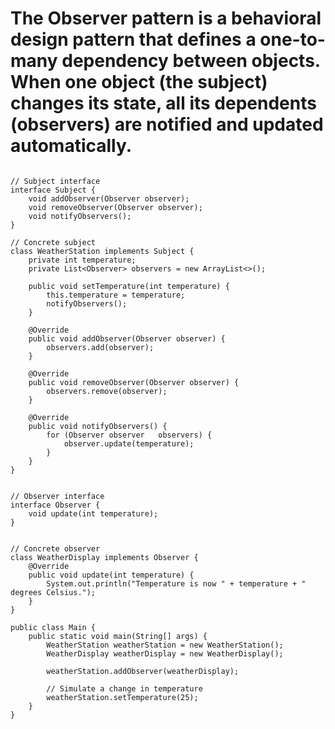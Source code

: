 # The Observer pattern is a behavioral design pattern that defines a one-to-many dependency between objects. When one object (the subject) changes its state, all its dependents (observers) are notified and updated automatically.

```

// Subject interface
interface Subject {
    void addObserver(Observer observer);
    void removeObserver(Observer observer);
    void notifyObservers();
}

```

```
// Concrete subject
class WeatherStation implements Subject {
    private int temperature;
    private List<Observer> observers = new ArrayList<>();

    public void setTemperature(int temperature) {
        this.temperature = temperature;
        notifyObservers();
    }

    @Override
    public void addObserver(Observer observer) {
        observers.add(observer);
    }

    @Override
    public void removeObserver(Observer observer) {
        observers.remove(observer);
    }

    @Override
    public void notifyObservers() {
        for (Observer observer   observers) {
            observer.update(temperature);
        }
    }
}

```

```

// Observer interface
interface Observer {
    void update(int temperature);
}

```

```

// Concrete observer
class WeatherDisplay implements Observer {
    @Override
    public void update(int temperature) {
        System.out.println("Temperature is now " + temperature + " degrees Celsius.");
    }
}

```

```
public class Main {
    public static void main(String[] args) {
        WeatherStation weatherStation = new WeatherStation();
        WeatherDisplay weatherDisplay = new WeatherDisplay();

        weatherStation.addObserver(weatherDisplay);

        // Simulate a change in temperature
        weatherStation.setTemperature(25);
    }
}


```